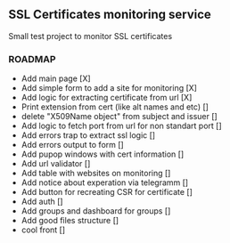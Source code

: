 ## SSL Certificates monitoring service

Small test project to monitor SSL certificates

### ROADMAP

- Add main page [X]
- Add simple form to add a site for monitoring  [X]
- Add logic for extracting certificate from url [X]
- Print extension from cert (like alt names and etc) []
- delete "X509Name object" from subject and issuer []
- Add logic to fetch port from url for non standart port []
- Add errors trap to extract ssl logic []
- Add errors output to form []
- Add pupop windows with cert information []
- Add url validator []
- Add table with websites on monitoring []
- Add notice about experation via telegramm []
- Add button for recreating CSR for certificate []
- Add auth []
- Add groups and dashboard for groups []
- Add good files structure []
- cool front []
